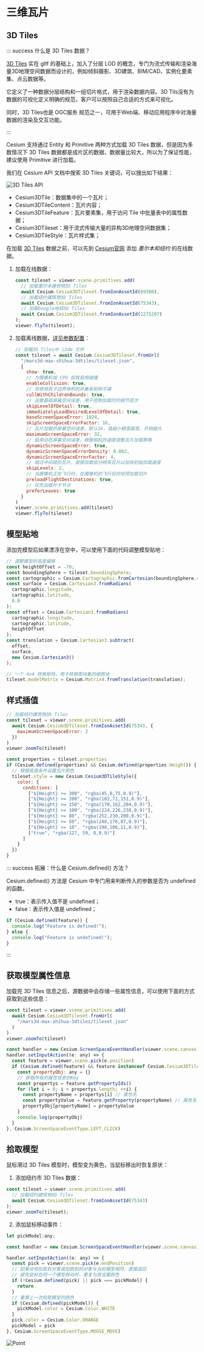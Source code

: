 # 三维瓦片

## 3D Tiles

::: success 什么是 3D Tiles 数据？

[3D Tiles](https://flowus.cn/alikaid/58bca954-a100-4f1a-9c65-e30ee3e1034d) 实在 gltf 的基础上，加入了分层 LOD 的概念，专门为流式传输和渲染海量3D地理空间数据而设计的，例如倾斜摄影、3D建筑、BIM/CAD、实例化要素集、点云数据等。

它定义了一种数据分层结构和一组切片格式，用于渲染数据内容。3D Tils没有为数据的可视化定义明确的规范，客户可以按照自己合适的方式来可视化。

同时，3D Tiles也是 OGC服务 规范之一，可用于Web端、移动应用程序中对海量数据的渲染及交互功能。

:::



Cesium 支持通过 Entity 和 Primitive 两种方式加载 3D Tiles 数据，但是因为多数情况下 3D Tiles 数据都是成片区的数据，数据量比较大，所以为了保证性能，建议使用 Primitive 进行加载。

我们在 Cesium API 文档中搜索  3D Tiles 关键词，可以搜出如下结果：

![3D Tiles API](./images/3DTilesAPI.png)

- Cesium3DTile：数据集中的一个瓦片；
- Cesium3DTileContent：瓦片内容；
- Cesium3DTileFeature：瓦片要素集，用于访问 Tile 中批量表中的属性数据；
- Cesium3DTileset：用于流式传输大量的异构3D地理空间数据集；
- Cesium3DTileStyle：瓦片样式集；



在加载 [3D Tiles](https://cesium.com/learn/cesiumjs/ref-doc/Cesium3DTileset.html?classFilter=Cesium3DTileset) 数据之前，可以先到 [Cesium官网](https://ion.cesium.com/assets/69380?page=1&sortBy=DATE_ADDED&sortOrder=DESC) 添加 *墨尔本和纽约* 的在线数据。

1. 加载在线数据：

   ```js
   const tileset = viewer.scene.primitives.add(
     // 加载墨尔本建筑物3D Tiles
     await Cesium.Cesium3DTileset.fromIonAssetId(69380),
     // 加载纽约建筑物3D Tiles
     await Cesium.Cesium3DTileset.fromIonAssetId(75343),
     // 加载Google地球3D Tiles
     await Cesium.Cesium3DTileset.fromIonAssetId(2275207)
   );
   viewer.flyTo(tileset);
   ```

2. 加载离线数据，[详见参数配置](https://cesium.com/learn/cesiumjs/ref-doc/Cesium3DTileset.html#.ConstructorOptions)：

   ```js
   // 加载3D Tiles中 i3dm 文件
   const tileset = await Cesium.Cesium3DTileset.fromUrl(
     "/mars3d-max-shihua-3dtiles/tileset.json",
     {
       show: true,
       // 为摄像机或 CPU 拾取启用碰撞
       enableCollision: true,
       // 否使用其子边界体积的并集来剔除平铺
       cullWithChildrenBounds: true,
       // 设置基础屏幕空间误差，用于控制加载时的细节层次
       skipLevelOfDetail: true,
       immediatelyLoadDesiredLevelOfDetail: true,
       baseScreenSpaceError: 1024,
       skipScreenSpaceErrorFactor: 16,
       // 瓦片加载的屏幕空间误差，默认16，值越小精度越高，开销越大
       maximumScreenSpaceError: 32,
       // 启用动态屏幕空间误差，根据相机的速度调整瓦片加载策略
       dynamicScreenSpaceError: true,
       dynamicScreenSpaceErrorDensity: 0.002,
       dynamicScreenSpaceErrorFactor: 4,
       // 跳过中间级别瓦片，直接加载低分辨率瓦片以加快初始加载速度
       skipLevels: 2,
       // 当摄像机正在飞行时，在摄像机的飞行目的地预加载切片
       preloadFlightDestinations: true,
       // 优先加载叶子节点
       preferLeaves: true
     }
   )
   viewer.scene.primitives.add(tileset)
   viewer.flyTo(tileset)
   ```




## 模型贴地

添加完模型后如果漂浮在空中，可以使用下面的代码调整模型贴地：

```js
// 调整模型的高度偏移
const heightOffset = -70;
const boundingSphere = tileset.boundingSphere;
const cartographic = Cesium.Cartographic.fromCartesian(boundingSphere.center);
const surface = Cesium.Cartesian3.fromRadians(
  cartographic.longitude,
  cartographic.latitude,
  0.0
);
const offset = Cesium.Cartesian3.fromRadians(
  cartographic.longitude,
  cartographic.latitude,
  heightOffset
);
const translation = Cesium.Cartesian3.subtract(
  offset,
  surface,
  new Cesium.Cartesian3()
);

// 一个 4x4 转换矩阵，用于转换图块集的根图块
tileset.modelMatrix = Cesium.Matrix4.fromTranslation(translation);
```



## 样式插值

```js
// 加载纽约建筑物3D Tiles
const tileset = viewer.scene.primitives.add(
  await Cesium.Cesium3DTileset.fromIonAssetId(75343, {
    maximumScreenSpaceError: 2
  })
)
viewer.zoomTo(tileset)

const properties = tileset.properties
if (Cesium.defined(properties) && Cesium.defined(properties.Height)) {
  // 根据高度条件设置瓦片颜色
  tileset.style = new Cesium.Cesium3DTileStyle({
    color: {
      conditions: [
        ["${Height} >= 300", "rgba(45,0,75,0.9)"],
        ["${Height} >= 200", "rgba(102,71,151,0.9)"],
        ["${Height} >= 150", "rgba(170,162,204,0.9)"],
        ["${Height} >= 100", "rgba(224,226,238,0.9)"],
        ["${Height} >= 80", "rgba(252,230,200,0.9)"],
        ["${Height} >= 50", "rgba(248,176,87,0.9)"],
        ["${Height} >= 10", "rgba(198,106,11,0.9)"],
        ["true", "rgba(127, 59, 8,0.9)"]
      ]
    }
  })
}
```

::: success 拓展：什么是 Cesium.defined() 方法？

Cesium.defined() 方法是 Cesium 中专门用来判断传入的参数是否为 undefined 的函数。

- true：表示传入值不是 undefined；
- false：表示传入值是 undefined；

```js
if (Cesium.defined(feature)) {
  console.log("Feature is defined!");
} else {
  console.log("Feature is undefined!");
}
```

:::



## 获取模型属性信息

加载完 3D Tiles 信息之后，源数据中会存储一些属性信息，可以使用下面的方式获取到这些信息：

```js {16-18}
const tileset = viewer.scene.primitives.add(
  await Cesium.Cesium3DTileset.fromUrl(
    "/mars3d-max-shihua-3dtiles/tileset.json"
  )
)
viewer.zoomTo(tileset)

const handler = new Cesium.ScreenSpaceEventHandler(viewer.scene.canvas)
handler.setInputAction((e: any) => {
  const feature = viewer.scene.pick(e.position)
  if (Cesium.defined(feature) && feature instanceof Cesium.Cesium3DTileFeature) {
    const propertyObj: any = {}
    // 获取所有的属性信息的Key
    const propertys = feature.getPropertyIds()
    for (let i = 0; i < propertys.length; ++i) {
      const propertyName = propertys[i] // 属性名
      const propertyValue = feature.getProperty(propertyName) // 属性名
      propertyObj[propertyName] = propertyValue
    }
    console.log(propertyObj)
  }
}, Cesium.ScreenSpaceEventType.LEFT_CLICK)
```



## 拾取模型

鼠标滑过 3D Tiles 模型时，模型变为黄色，当鼠标移出时恢复原状：

1. 添加纽约市 3D Tiles 数据：


```js
const tileset = viewer.scene.primitives.add(
  // 加载纽约建筑物3D Tiles
  await Cesium.Cesium3DTileset.fromIonAssetId(75343)
);
viewer.zoomTo(tileset);
```

2. 添加鼠标移动事件：

```js
let pickModel:any;

const handler = new Cesium.ScreenSpaceEventHandler(viewer.scene.canvas);

handler.setInputAction((e: any) => {
  const pick = viewer.scene.pick(e.endPosition)
  // 如果没有拾取到对象或拾取到的对象与当前模型相同，直接返回
  // 避免鼠标在同一个模型移动时，重复为其设置颜色
  if (!Cesium.defined(pick) || pick === pickModel) {
    return
  }
  // 重置上一次拾取模型的颜色
  if (Cesium.defined(pickModel)) {
    pickModel.color = Cesium.Color.WHITE
  }
  pick.color = Cesium.Color.ORANGE
  pickModel = pick
}, Cesium.ScreenSpaceEventType.MOUSE_MOVE)
```

![Point](./images/pickmodel.gif)

